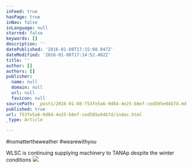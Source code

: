 ```yaml
---
inFeed: true
hasPage: true
inNav: false
inLanguage: null
starred: false
keywords: []
description: ''
datePublished: '2016-01-08T17:15:08.047Z'
dateModified: '2016-01-08T17:14:52.482Z'
title: ''
author: []
authors: []
publisher:
  name: null
  domain: null
  url: null
  favicon: null
sourcePath: _posts/2016-01-08-f53fe5a6-9d04-4e25-b8ef-ced505e04b7d.md
published: true
url: f53fe5a6-9d04-4e25-b8ef-ced505e04b7d/index.html
_type: Article

---
```

\#nomattertheweather \#wearewithyou

WLSC is continuing supplying machinery to TANAp despite the winter conditions
![](https://the-grid-user-content.s3-us-west-2.amazonaws.com/fad8b796-8ff7-4608-9df9-0436f18c5258.jpg)